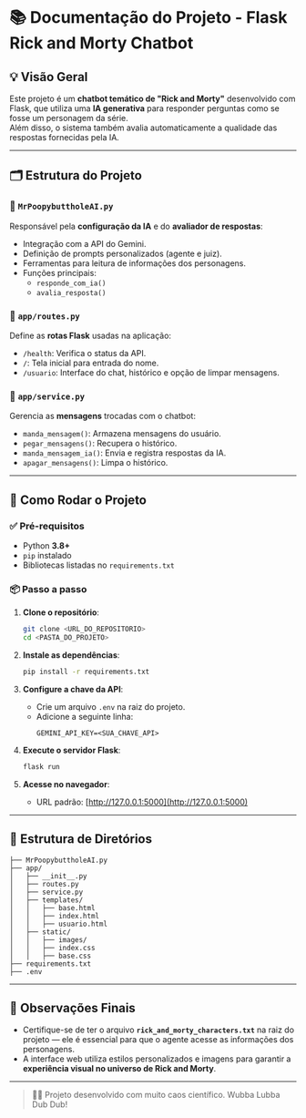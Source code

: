 # 📚 Documentação do Projeto - Flask Rick and Morty Chatbot

## 💡 Visão Geral

Este projeto é um **chatbot temático de "Rick and Morty"** desenvolvido com Flask, que utiliza uma **IA generativa** para responder perguntas como se fosse um personagem da série.  
Além disso, o sistema também avalia automaticamente a qualidade das respostas fornecidas pela IA.

---

## 🗂️ Estrutura do Projeto

### 🔹 `MrPoopybuttholeAI.py`
Responsável pela **configuração da IA** e do **avaliador de respostas**:
- Integração com a API do Gemini.
- Definição de prompts personalizados (agente e juiz).
- Ferramentas para leitura de informações dos personagens.
- Funções principais:
  - `responde_com_ia()`
  - `avalia_resposta()`

### 🔹 `app/routes.py`
Define as **rotas Flask** usadas na aplicação:
- `/health`: Verifica o status da API.
- `/`: Tela inicial para entrada do nome.
- `/usuario`: Interface do chat, histórico e opção de limpar mensagens.

### 🔹 `app/service.py`
Gerencia as **mensagens** trocadas com o chatbot:
- `manda_mensagem()`: Armazena mensagens do usuário.
- `pegar_mensagens()`: Recupera o histórico.
- `manda_mensagem_ia()`: Envia e registra respostas da IA.
- `apagar_mensagens()`: Limpa o histórico.

---

## 🚀 Como Rodar o Projeto

### ✅ Pré-requisitos

- Python **3.8+**
- `pip` instalado
- Bibliotecas listadas no `requirements.txt`

### 📦 Passo a passo

1. **Clone o repositório**:
   ```bash
   git clone <URL_DO_REPOSITORIO>
   cd <PASTA_DO_PROJETO>
   ```

2. **Instale as dependências**:
   ```bash
   pip install -r requirements.txt
   ```

3. **Configure a chave da API**:
   - Crie um arquivo `.env` na raiz do projeto.
   - Adicione a seguinte linha:
     ```
     GEMINI_API_KEY=<SUA_CHAVE_API>
     ```

4. **Execute o servidor Flask**:
   ```bash
   flask run
   ```

5. **Acesse no navegador**:
   - URL padrão: [http://127.0.0.1:5000](http://127.0.0.1:5000)

---

## 📁 Estrutura de Diretórios

```
├── MrPoopybuttholeAI.py
├── app/
│   ├── __init__.py
│   ├── routes.py
│   ├── service.py
│   ├── templates/
│   │   ├── base.html
│   │   ├── index.html
│   │   ├── usuario.html
│   ├── static/
│   │   ├── images/
│   │   ├── index.css
│   │   ├── base.css
├── requirements.txt
├── .env
```

---

## 📝 Observações Finais

- Certifique-se de ter o arquivo **`rick_and_morty_characters.txt`** na raiz do projeto — ele é essencial para que o agente acesse as informações dos personagens.
- A interface web utiliza estilos personalizados e imagens para garantir a **experiência visual no universo de Rick and Morty**.

---

> 👨‍💻 Projeto desenvolvido com muito caos científico. Wubba Lubba Dub Dub!